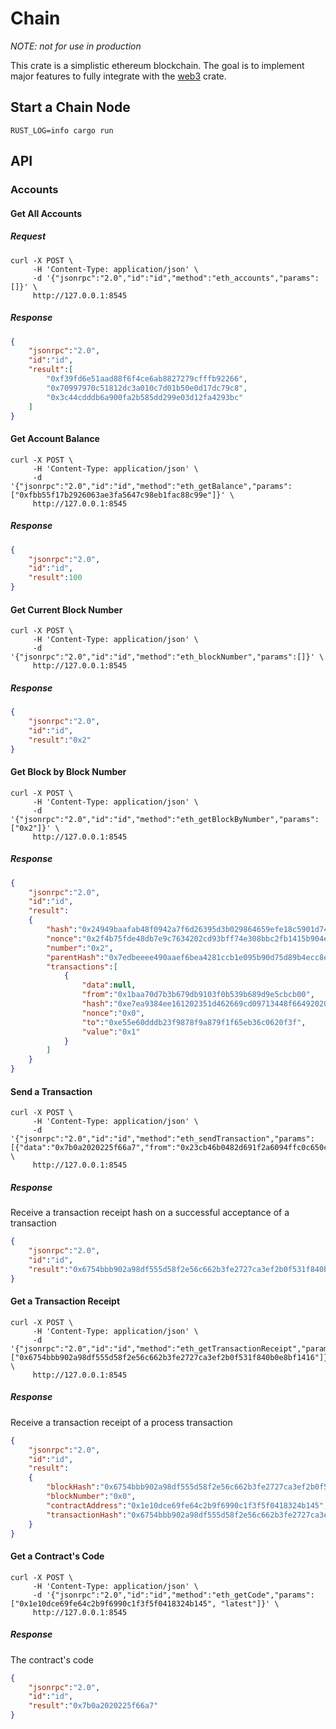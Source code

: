 # Chain

_NOTE: not for use in production_

This crate is a simplistic ethereum blockchain. The goal is to implement major features to fully integrate with the [web3](../web3) crate.

## Start a Chain Node

```shell
RUST_LOG=info cargo run
```

## API

### Accounts

#### Get All Accounts

##### Request
```shell
curl -X POST \
     -H 'Content-Type: application/json' \
     -d '{"jsonrpc":"2.0","id":"id","method":"eth_accounts","params":[]}' \
     http://127.0.0.1:8545
```

##### Response

```json
{
    "jsonrpc":"2.0",
    "id":"id",
    "result":[
        "0xf39fd6e51aad88f6f4ce6ab8827279cfffb92266",
        "0x70997970c51812dc3a010c7d01b50e0d17dc79c8",
        "0x3c44cdddb6a900fa2b585dd299e03d12fa4293bc"
    ]
}
```

#### Get Account Balance

```shell
curl -X POST \
     -H 'Content-Type: application/json' \
     -d '{"jsonrpc":"2.0","id":"id","method":"eth_getBalance","params":["0xfbb55f17b2926063ae3fa5647c98eb1fac88c99e"]}' \
     http://127.0.0.1:8545
```

##### Response

```json
{
    "jsonrpc":"2.0",
    "id":"id",
    "result":100
}
```

#### Get Current Block Number

```shell
curl -X POST \
     -H 'Content-Type: application/json' \
     -d '{"jsonrpc":"2.0","id":"id","method":"eth_blockNumber","params":[]}' \
     http://127.0.0.1:8545
```

##### Response

```json
{
    "jsonrpc":"2.0",
    "id":"id",
    "result":"0x2"
}
```

#### Get Block by Block Number

```shell
curl -X POST \
     -H 'Content-Type: application/json' \
     -d '{"jsonrpc":"2.0","id":"id","method":"eth_getBlockByNumber","params":["0x2"]}' \
     http://127.0.0.1:8545
```

##### Response

```json
{
    "jsonrpc":"2.0",
    "id":"id",
    "result":
    {
        "hash":"0x24949baafab48f0942a7f6d26395d3b029864659efe18c5901d74b9f7026b498",
        "nonce":"0x2f4b75fde48db7e9c7634202cd93bff74e308bbc2fb1415b904e345bef9e9730",
        "number":"0x2",
        "parentHash":"0x7edbeeee490aaef6bea4281ccb1e095b90d75d89b4ecc8ebf9a7f7ef12af8322",
        "transactions":[
            {
                "data":null,
                "from":"0x1baa70d7b3b679db9103f0b539b689d9e5cbcb00",
                "hash":"0xe7ea9384ee161202351d462669cd09713448f66492020e2102446b3720ffb6f2",
                "nonce":"0x0",
                "to":"0xe55e60dddb23f9878f9a879f1f65eb36c0620f3f",
                "value":"0x1"
            }
        ]
    }
}
```

#### Send a Transaction

```shell
curl -X POST \
     -H 'Content-Type: application/json' \
     -d '{"jsonrpc":"2.0","id":"id","method":"eth_sendTransaction","params":[{"data":"0x7b0a2020225f66a7","from":"0x23cb46b0482d691f2a6094ffc0c650c982a9ed34","gas":"0xf4240","gasPrice":"0x1","to":"0xc58f06989ceb6a80ade923ba358b85bb502a276b","value":"0x0"}]}' \
     http://127.0.0.1:8545
```

##### Response

Receive a transaction receipt hash on a successful acceptance of a transaction

```json
{
    "jsonrpc":"2.0",
    "id":"id",
    "result":"0x6754bbb902a98df555d58f2e56c662b3fe2727ca3ef2b0f531f840b0e8bf1416"
}
```

#### Get a Transaction Receipt

```shell
curl -X POST \
     -H 'Content-Type: application/json' \
     -d '{"jsonrpc":"2.0","id":"id","method":"eth_getTransactionReceipt","params":["0x6754bbb902a98df555d58f2e56c662b3fe2727ca3ef2b0f531f840b0e8bf1416"]}' \
     http://127.0.0.1:8545
```

##### Response

Receive a transaction receipt of a process transaction

```json
{
    "jsonrpc":"2.0",
    "id":"id",
    "result":
    {
        "blockHash":"0x6754bbb902a98df555d58f2e56c662b3fe2727ca3ef2b0f531f840b0e8bf1416",
        "blockNumber":"0x0",
        "contractAddress":"0x1e10dce69fe64c2b9f6990c1f3f5f0418324b145",
        "transactionHash":"0x6754bbb902a98df555d58f2e56c662b3fe2727ca3ef2b0f531f840b0e8bf1416"
    }
}
```

#### Get a Contract's Code

```shell
curl -X POST \
     -H 'Content-Type: application/json' \
     -d '{"jsonrpc":"2.0","id":"id","method":"eth_getCode","params":["0x1e10dce69fe64c2b9f6990c1f3f5f0418324b145", "latest"]}' \
     http://127.0.0.1:8545
```

##### Response

The contract's code

```json
{
    "jsonrpc":"2.0",
    "id":"id",
    "result":"0x7b0a2020225f66a7"
}
```